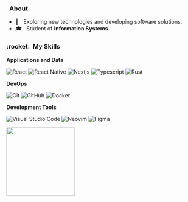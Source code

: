 <h3> &nbsp; About </h3>

- 🤔 &nbsp; Exploring new technologies and developing software solutions.
- 🎓 &nbsp; Student of **Information Systems**.

<h3> :rocket: &nbsp;My Skills </h3>

**Applications and Data**

  ![React](https://img.shields.io/badge/-React-121013?style=for-the-badge&logo=react)
  ![React Native](https://img.shields.io/badge/-React%20Native-121013?style=for-the-badge&logo=react)
  ![Nextjs](https://img.shields.io/badge/next.js-121013?style=for-the-badge&logo=nextdotjs&logoColor=white)
  ![Typescript](https://img.shields.io/badge/TypeScript-121013?style=for-the-badge&logo=typescript)
  ![Rust](https://img.shields.io/badge/Rust-121013?style=for-the-badge&logo=rust)
  <br/>
  
**DevOps**

  ![Git](https://img.shields.io/badge/-Git-121013?style=for-the-badge&logo=git)
  ![GitHub](https://img.shields.io/badge/-GitHub-121013?style=for-the-badge&logo=github)
  ![Docker](https://img.shields.io/badge/-Docker-121013?style=for-the-badge&logo=docker)
  <br/>


**Development Tools**

  ![Visual Studio Code](https://img.shields.io/badge/-Visual%20Studio%20Code-121013?style=for-the-badge&logo=visual-studio-code)
  ![Neovim](https://img.shields.io/badge/NeoVim-121013.svg?&style=for-the-badge&logo=neovim&logoColor=white)
  ![Figma](https://img.shields.io/badge/-Figma-121013?style=for-the-badge&logo=figma)
<br/>


<a href="https://github.com/B21q">
  <img height="180em" src="https://github-readme-stats.vercel.app/api?username=B21q&title_color=ffffff&icon_color=9EC49F&bg_color=121013&show_icons=true" />
</a>

<br/>
<br/>
